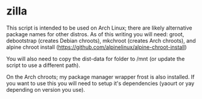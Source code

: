 # zilla
This script is intended to be used on Arch Linux; there are likely alternative package names for other distros. As of this writing you will need: groot, debootstrap (creates Debian chroots), mkchroot (creates Arch chroots), and alpine chroot install (https://github.com/alpinelinux/alpine-chroot-install)

You will also need to copy the dist-data for folder to /mnt (or update the script to use a different path).

On the Arch chroots; my package manager wrapper frost is also installed. If you want to use this you will need to setup it's dependencies (yaourt or yay depending on version you use).
